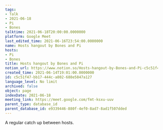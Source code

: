 ```yaml
---
tags:
- Talk
- 2021-06-18
- Pi
- Bones
talktime: 2021-06-18T20:00:00.0000000
platform: Google Meet
last_edited_time: 2021-06-16T23:54:00.0000000
name: Hosts hangout by Bones and Pi
hosts:
- Pi
- Bones
title: Hosts hangout by Bones and Pi
notion_url: https://www.notion.so/Hosts-hangout-by-Bones-and-Pi-c5c51f47bb17444ca802688e5847a127
created_time: 2021-06-14T19:01:00.0000000
id: c5c51f47-bb17-444c-a802-688e5847a127
language_level: No limit
archived: false
object: page
indexDate: 2021-06-18
meeting_link: https://meet.google.com/fmt-ksxu-uuv
parent_type: database_id
parent_database_id: e9339446-880f-4ef0-8ad7-8ad1f507dded
---
```


A regular catch up between hosts.



